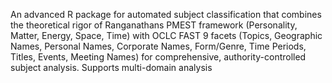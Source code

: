 An advanced R package for automated subject classification that combines
    the theoretical rigor of Ranganathans PMEST framework (Personality, Matter, 
    Energy, Space, Time) with OCLC FAST 9 facets (Topics, Geographic Names, Personal Names,
    Corporate Names, Form/Genre, Time Periods, Titles, Events, Meeting Names) for 
    comprehensive, authority-controlled subject analysis. Supports multi-domain analysis
